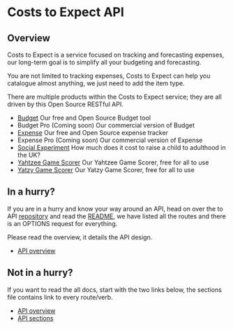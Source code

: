 # Costs to Expect API

## Overview

Costs to Expect is a service focused on tracking and forecasting expenses, our long-term goal is to simplify all your budgeting and forecasting.

You are not limited to tracking expenses, Costs to Expect can help you catalogue almost anything, we just need to add the item type.

There are multiple products within the Costs to Expect service; they are all driven by this Open Source RESTful API.

- [Budget](https://budget.costs-to-expect.com) Our free and Open Source Budget tool
- Budget Pro (Coming soon) Our commercial version of Budget
- [Expense](https://app.costs-to-expect.com) Our free and Open Source expense tracker
- Expense Pro (Coming soon) Our commercial version of Expense
- [Social Experiment](https://www.costs-to-expect.com) How much does it cost to raise a child to adulthood in the UK?
- [Yahtzee Game Scorer](https://yahtzee.game-score.com) Our Yahtzee Game Scorer, free for all to use
- [Yatzy Game Scorer](https://yatzu.game-score.com) Our Yatzy Game Scorer, free for all to use

## In a hurry?

If you are in a hurry and know your way around an API, head on over the to API [repository](https://github.com/costs-to-expect/api) and read the [README](https://github.com/costs-to-expect/api#readme), we have listed all the routes and there is an OPTIONS request for everything.

Please read the overview, it details the API design.

- [API overview](Overview.md)

## Not in a hurry?

If you want to read the all docs, start with the two links below, the sections file contains link to every route/verb.

- [API overview](Overview.md)
- [API sections](Sections.md)
